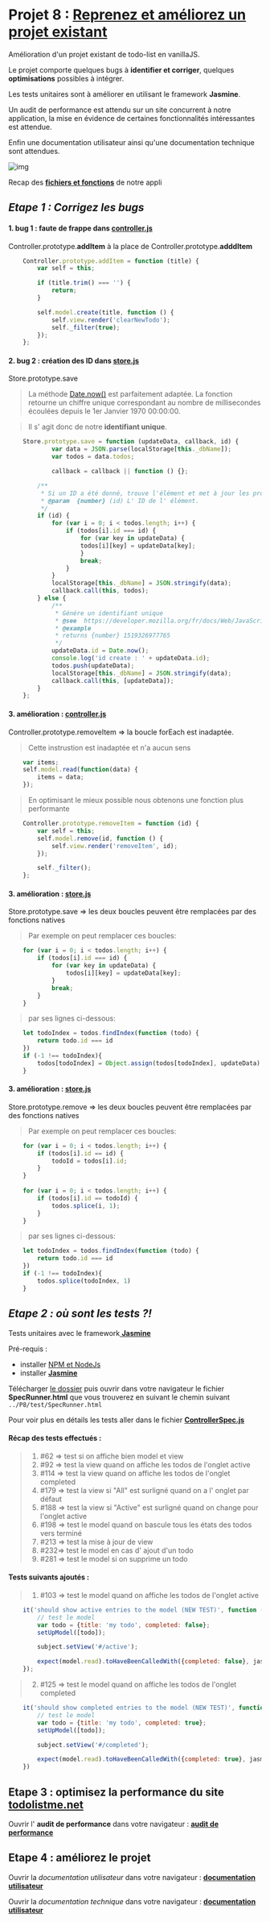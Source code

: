 # Projet 8 : [Reprenez et améliorez un projet existant](https://openclassrooms.com/projects/reprenez-et-ameliorez-un-projet-existant)

Amélioration d'un projet existant de todo-list en vanillaJS.

Le projet comporte quelques bugs à __identifier et corriger__, quelques __optimisations__ possibles à intégrer.

Les tests unitaires sont à améliorer en utilisant le framework __Jasmine__.

Un audit de performance est attendu sur un site concurrent à notre application, la mise en évidence de certaines fonctionnalités intéressantes est attendue.

Enfin une documentation utilisateur ainsi qu'une documentation technique sont attendues.

![img](livrable/doc_utilisateur/assets/doc_utilisateur_interface_accueil.png)


Recap des  [__fichiers et fonctions__](./livrable/function_recap.pdf) de notre appli

## _Etape 1 : Corrigez les bugs_

#### 1. bug 1 : faute de frappe dans [__controller.js__](./js/controller.js)

Controller.prototype.__addItem__ à la place de Controller.prototype.__adddItem__ 
```js
	Controller.prototype.addItem = function (title) {
		var self = this;

		if (title.trim() === '') {
			return;
		}

		self.model.create(title, function () {
			self.view.render('clearNewTodo');
			self._filter(true);
		});
	};
```

#### 2. bug 2 : création des ID dans [__store.js__](./js/store.js)

Store.prototype.save

> La méthode [Date.now()](https://developer.mozilla.org/fr/docs/Web/JavaScript/Reference/Objets_globaux/Date/now) est parfaitement adaptée. La fonction retourne un chiffre unique correspondant au nombre de millisecondes écoulées depuis le 1er Janvier 1970 00:00:00. 

> Il s' agit donc de notre __identifiant unique__.
```js
	Store.prototype.save = function (updateData, callback, id) {
        	var data = JSON.parse(localStorage[this._dbName]);
        	var todos = data.todos;

        	callback = callback || function () {};

		/**
		 * Si un ID a été donné, trouve l'élément et met à jour les propriétés
		 * @param  {number} (id) L' ID de l' élément.
		 */
		if (id) {
			for (var i = 0; i < todos.length; i++) {
		  		if (todos[i].id === id) {
		    		for (var key in updateData) {
	      			todos[i][key] = updateData[key];
		    		}
		    		break;
		  		}
			}
			localStorage[this._dbName] = JSON.stringify(data);
			callback.call(this, todos);
		} else {
  			/**
			 * Génére un identifiant unique
			 * @see  https://developer.mozilla.org/fr/docs/Web/JavaScript/Reference/Objets_globaux/Date/now
			 * @example
			 * returns {number} 1519326977765
			 */
			updateData.id = Date.now();
			console.log('id create : ' + updateData.id);
			todos.push(updateData);
			localStorage[this._dbName] = JSON.stringify(data);
			callback.call(this, [updateData]);
		}
    };
```

#### 3. amélioration : [__controller.js__](./js/controller.js)

Controller.prototype.removeItem => la boucle forEach est inadaptée.

> Cette instrustion est inadaptée et n'a aucun sens
```js
    var items;
   	self.model.read(function(data) {
   		items = data;
   	});
``` 	

> En optimisant le mieux possible nous obtenons une fonction plus performante
```js
	Controller.prototype.removeItem = function (id) {
		var self = this;
		self.model.remove(id, function () {
			self.view.render('removeItem', id);
		});

		self._filter();
	};

```

#### 3. amélioration : [__store.js__](./js/store.js)

Store.prototype.save => les deux boucles peuvent être remplacées par des fonctions natives

> Par exemple on peut remplacer ces boucles: 
```js
    for (var i = 0; i < todos.length; i++) {
   	    if (todos[i].id === id) {
   		    for (var key in updateData) {
   	      		todos[i][key] = updateData[key];
   		    }
   		    break;
   	    }
    }
```   
 
> par ses lignes ci-dessous:
```js
    let todoIndex = todos.findIndex(function (todo) {
    	return todo.id === id
    })
    if (-1 !== todoIndex){
    	todos[todoIndex] = Object.assign(todos[todoIndex], updateData)
    }
```

#### 3. amélioration : [__store.js__](./js/store.js)

Store.prototype.remove => les deux boucles peuvent être remplacées par des fonctions natives

> Par exemple on peut remplacer ces boucles: 
```js
    for (var i = 0; i < todos.length; i++) {
   		if (todos[i].id == id) {
   			todoId = todos[i].id;
   		}
   	}
   
   	for (var i = 0; i < todos.length; i++) {
   		if (todos[i].id == todoId) {
   			todos.splice(i, 1);
   		}
   	}
```	
> par ses lignes ci-dessous:
```js
    let todoIndex = todos.findIndex(function (todo) {
    	return todo.id === id
    })
    if (-1 !== todoIndex){
    	todos.splice(todoIndex, 1)
    }
```

## _Etape 2 : où sont les tests ?!_

Tests unitaires avec le framework[ __Jasmine__](https://github.com/jasmine/)

Pré-requis : 
* installer [NPM et NodeJs](https://www.npmjs.com/get-npm?utm_source=house&utm_medium=homepage&utm_campaign=free%20orgs&utm_term=Install%20npm)
* installer [ __Jasmine__](https://github.com/jasmine/jasmine/releases)

Télécharger [le dossier](https://github.com/Gu1ll0m/projet8_todolist.git) puis ouvrir dans votre navigateur le fichier __SpecRunner.html__ que vous trouverez en suivant le chemin suivant `../P8/test/SpecRunner.html`

Pour voir plus en détails les tests aller dans le fichier [__ControllerSpec.js__](./test/ControllerSpec.js)

#### Récap des tests effectués :

> 1. #62 => test si on affiche bien model et view
> 2. #92 => test la view quand on affiche les todos de l'onglet active
> 3. #114 => test la view quand on affiche les todos de l'onglet completed
> 4. #179 => test la view si "All" est surligné quand on a l' onglet par défaut
> 5. #188 => test la view si "Active" est surligné quand on change pour l'onglet active
> 6. #198 => test le model quand on bascule tous les états des todos vers terminé
> 7. #213 => test la mise à jour de view
> 8. #232=> test le model en cas d' ajout d'un todo
> 9. #281 => test le model si on supprime un todo

#### Tests suivants ajoutés :

> 1. #103 => test le model quand on affiche les todos de l'onglet active
```js
	it('should show active entries to the model (NEW TEST)', function () {
		// test le model
		var todo = {title: 'my todo', completed: false};
		setUpModel([todo]);

		subject.setView('#/active');

		expect(model.read).toHaveBeenCalledWith({completed: false}, jasmine.any(Function));
	});
```
	
> 2. #125 => test le model quand on affiche les todos de l'onglet completed
```js
    it('should show completed entries to the model (NEW TEST)', function () {
		// test le model
		var todo = {title: 'my todo', completed: true};
		setUpModel([todo]);

		subject.setView('#/completed');

		expect(model.read).toHaveBeenCalledWith({completed: true}, jasmine.any(Function));
	})
```

## __Etape 3 : optimisez la performance du site [todolistme.net](http://todolistme.net/)__

Ouvrir l' __audit de performance__ dans votre navigateur : [__audit de performance__](./livrable/audit_site_concurent/audit.md)

## __Etape 4 : améliorez le projet__

Ouvrir la _documentation utilisateur_ dans votre navigateur : [__documentation utilisateur__](./livrable/doc_utilisateur/doc_utilisateur.md)

Ouvrir la _documentation technique_ dans votre navigateur : [__documentation utilisateur__](./livrable/doc_technique/doc_utilisateur.md)


